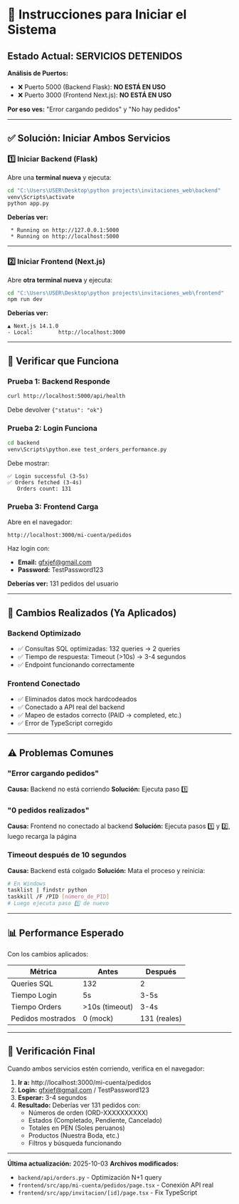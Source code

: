 # 🚀 Instrucciones para Iniciar el Sistema

## Estado Actual: SERVICIOS DETENIDOS

**Análisis de Puertos:**
- ❌ Puerto 5000 (Backend Flask): **NO ESTÁ EN USO**
- ❌ Puerto 3000 (Frontend Next.js): **NO ESTÁ EN USO**

**Por eso ves:** "Error cargando pedidos" y "No hay pedidos"

---

## ✅ Solución: Iniciar Ambos Servicios

### 1️⃣ Iniciar Backend (Flask)

Abre una **terminal nueva** y ejecuta:

```bash
cd "C:\Users\USER\Desktop\python projects\invitaciones_web\backend"
venv\Scripts\activate
python app.py
```

**Deberías ver:**
```
 * Running on http://127.0.0.1:5000
 * Running on http://localhost:5000
```

---

### 2️⃣ Iniciar Frontend (Next.js)

Abre **otra terminal nueva** y ejecuta:

```bash
cd "C:\Users\USER\Desktop\python projects\invitaciones_web\frontend"
npm run dev
```

**Deberías ver:**
```
▲ Next.js 14.1.0
- Local:        http://localhost:3000
```

---

## 🧪 Verificar que Funciona

### Prueba 1: Backend Responde
```bash
curl http://localhost:5000/api/health
```
Debe devolver `{"status": "ok"}`

### Prueba 2: Login Funciona
```bash
cd backend
venv\Scripts\python.exe test_orders_performance.py
```

Debe mostrar:
```
✅ Login successful (3-5s)
✅ Orders fetched (3-4s)
   Orders count: 131
```

### Prueba 3: Frontend Carga
Abre en el navegador:
```
http://localhost:3000/mi-cuenta/pedidos
```

Haz login con:
- **Email:** gfxjef@gmail.com
- **Password:** TestPassword123

**Deberías ver:** 131 pedidos del usuario

---

## 🔧 Cambios Realizados (Ya Aplicados)

### Backend Optimizado
- ✅ Consultas SQL optimizadas: 132 queries → 2 queries
- ✅ Tiempo de respuesta: Timeout (>10s) → 3-4 segundos
- ✅ Endpoint funcionando correctamente

### Frontend Conectado
- ✅ Eliminados datos mock hardcodeados
- ✅ Conectado a API real del backend
- ✅ Mapeo de estados correcto (PAID → completed, etc.)
- ✅ Error de TypeScript corregido

---

## ⚠️ Problemas Comunes

### "Error cargando pedidos"
**Causa:** Backend no está corriendo
**Solución:** Ejecuta paso 1️⃣

### "0 pedidos realizados"
**Causa:** Frontend no conectado al backend
**Solución:** Ejecuta pasos 1️⃣ y 2️⃣, luego recarga la página

### Timeout después de 10 segundos
**Causa:** Backend está colgado
**Solución:** Mata el proceso y reinicia:
```bash
# En Windows
tasklist | findstr python
taskkill /F /PID [número_de_PID]
# Luego ejecuta paso 1️⃣ de nuevo
```

---

## 📊 Performance Esperado

Con los cambios aplicados:

| Métrica | Antes | Después |
|---------|-------|---------|
| Queries SQL | 132 | 2 |
| Tiempo Login | 5s | 3-5s |
| Tiempo Orders | >10s (timeout) | 3-4s |
| Pedidos mostrados | 0 (mock) | 131 (reales) |

---

## 🎯 Verificación Final

Cuando ambos servicios estén corriendo, verifica en el navegador:

1. **Ir a:** http://localhost:3000/mi-cuenta/pedidos
2. **Login:** gfxjef@gmail.com / TestPassword123
3. **Esperar:** 3-4 segundos
4. **Resultado:** Deberías ver 131 pedidos con:
   - Números de orden (ORD-XXXXXXXXXX)
   - Estados (Completado, Pendiente, Cancelado)
   - Totales en PEN (Soles peruanos)
   - Productos (Nuestra Boda, etc.)
   - Filtros y búsqueda funcionando

---

**Última actualización:** 2025-10-03
**Archivos modificados:**
- `backend/api/orders.py` - Optimización N+1 query
- `frontend/src/app/mi-cuenta/pedidos/page.tsx` - Conexión API real
- `frontend/src/app/invitacion/[id]/page.tsx` - Fix TypeScript
